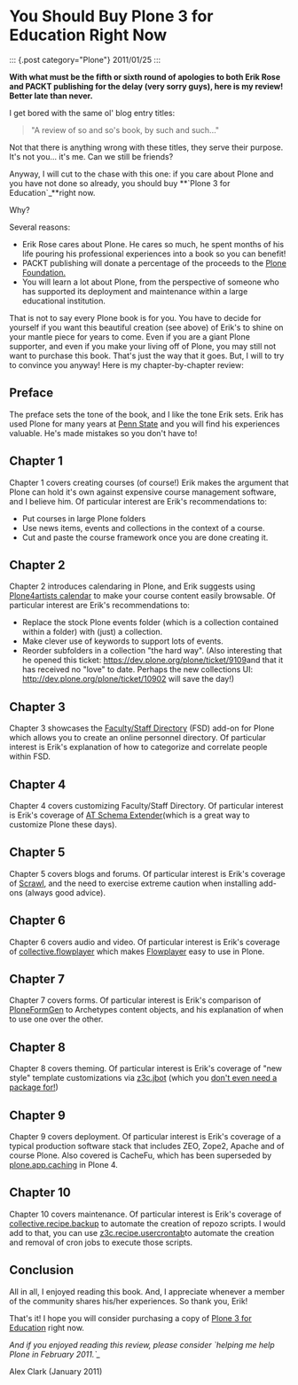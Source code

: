 # You Should Buy Plone 3 for Education Right Now

::: {.post category="Plone"}
2011/01/25
:::

**With what must be the fifth or sixth round of apologies to both Erik
Rose and PACKT publishing for the delay (very sorry guys), here is my
review! Better late than never.**

I get bored with the same ol\' blog entry titles:

> \"A review of so and so\'s book, by such and such...\"

Not that there is anything wrong with these titles, they serve their
purpose. It\'s not you... it\'s me. Can we still be friends?

Anyway, I will cut to the chase with this one: if you care about Plone
and you have not done so already, you should buy **\`Plone 3 for
Education\`\_**right now.

Why?

Several reasons:

-   Erik Rose cares about Plone. He cares so much, he spent months of
    his life pouring his professional experiences into a book so you can
    benefit!
-   PACKT publishing will donate a percentage of the proceeds to the
    [Plone Foundation.](http://plone.org/foundation)
-   You will learn a lot about Plone, from the perspective of someone
    who has supported its deployment and maintenance within a large
    educational institution.

That is not to say every Plone book is for you. You have to decide for
yourself if you want this beautiful creation (see above) of Erik\'s to
shine on your mantle piece for years to come. Even if you are a giant
Plone supporter, and even if you make your living off of Plone, you may
still not want to purchase this book. That\'s just the way that it goes.
But, I will to try to convince you anyway! Here is my chapter-by-chapter
review:

## Preface

The preface sets the tone of the book, and I like the tone Erik sets.
Erik has used Plone for many years at [Penn
State](http://weblion.psu.edu/) and you will find his experiences
valuable. He\'s made mistakes so you don\'t have to!

## Chapter 1

Chapter 1 covers creating courses (of course!) Erik makes the argument
that Plone can hold it\'s own against expensive course management
software, and I believe him. Of particular interest are Erik\'s
recommendations to:

-   Put courses in large Plone folders
-   Use news items, events and collections in the context of a course.
-   Cut and paste the course framework once you are done creating it.

## Chapter 2

Chapter 2 introduces calendaring in Plone, and Erik suggests using
[Plone4artists calendar](http://pypi.python.org/pypi/p4a.plonecalendar)
to make your course content easily browsable. Of particular interest are
Erik\'s recommendations to:

-   Replace the stock Plone events folder (which is a collection
    contained within a folder) with (just) a collection.
-   Make clever use of keywords to support lots of events.
-   Reorder subfolders in a collection \"the hard way\". (Also
    interesting that he opened this ticket:
    <https://dev.plone.org/plone/ticket/9109>and that it has received no
    \"love\" to date. Perhaps the new collections UI:
    <http://dev.plone.org/plone/ticket/10902> will save the day!)

## Chapter 3

Chapter 3 showcases the [Faculty/Staff
Directory](http://pypi.python.org/pypi/Products.FacultyStaffDirectory)
(FSD) add-on for Plone which allows you to create an online personnel
directory. Of particular interest is Erik\'s explanation of how to
categorize and correlate people within FSD.

## Chapter 4

Chapter 4 covers customizing Faculty/Staff Directory. Of particular
interest is Erik\'s coverage of [AT Schema
Extender](http://pypi.python.org/pypi/archetypes.schemaextender)(which
is a great way to customize Plone these days).

## Chapter 5

Chapter 5 covers blogs and forums. Of particular interest is Erik\'s
coverage of [Scrawl](http://pypi.python.org/pypi/Products.Scrawl), and
the need to exercise extreme caution when installing add-ons (always
good advice).

## Chapter 6

Chapter 6 covers audio and video. Of particular interest is Erik\'s
coverage of
[collective.flowplayer](http://pypi.python.org/pypi/collective.flowplayer)
which makes [Flowplayer](http://flowplayer.org/) easy to use in Plone.

## Chapter 7

Chapter 7 covers forms. Of particular interest is Erik\'s comparison of
[PloneFormGen](http://pypi.python.org/pypi/Products.PloneFormGen) to
Archetypes content objects, and his explanation of when to use one over
the other.

## Chapter 8

Chapter 8 covers theming. Of particular interest is Erik\'s coverage of
\"new style\" template customizations via
[z3c.jbot](http://pypi.python.org/pypi/z3c.jbot) (which you [don\'t even
need a package
for!](https://github.com/aclark4life/aclark_net_website/blob/master/buildout.cfg#L24))

## Chapter 9

Chapter 9 covers deployment. Of particular interest is Erik\'s coverage
of a typical production software stack that includes ZEO, Zope2, Apache
and of course Plone. Also covered is CacheFu, which has been superseded
by [plone.app.caching](http://pypi.python.org/pypi/plone.app.caching) in
Plone 4.

## Chapter 10

Chapter 10 covers maintenance. Of particular interest is Erik\'s
coverage of
[collective.recipe.backup](http://pypi.python.org/pypi/collective.recipe.backup)
to automate the creation of repozo scripts. I would add to that, you can
use
[z3c.recipe.usercrontab](http://pypi.python.org/pypi/z3c.recipe.usercrontab)to
automate the creation and removal of cron jobs to execute those scripts.

## Conclusion

All in all, I enjoyed reading this book. And, I appreciate whenever a
member of the community shares his/her experiences. So thank you, Erik!

That\'s it! I hope you will consider purchasing a copy of [Plone 3 for
Education](https://www.packtpub.com/plone-3-for-education/book) right
now.

*And if you enjoyed reading this review, please consider \`helping me
help Plone in February 2011.\`\_*

Alex Clark (January 2011)
